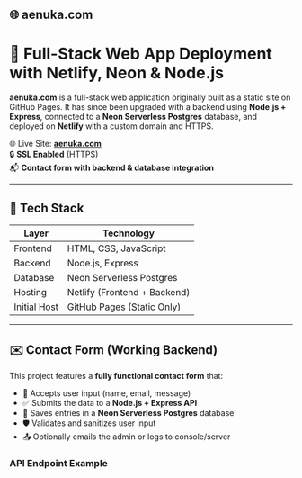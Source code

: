 ## 🌐 aenuka.com  
# 🚀 Full-Stack Web App Deployment with Netlify, Neon & Node.js

**aenuka.com** is a full-stack web application originally built as a static site on GitHub Pages. It has since been upgraded with a backend using **Node.js + Express**, connected to a **Neon Serverless Postgres** database, and deployed on **Netlify** with a custom domain and HTTPS.

🌐 Live Site: [**aenuka.com**](https://www.aenuka.com)  
🔒 **SSL Enabled** (HTTPS)  
📬 **Contact form with backend & database integration**

---

## 🧱 Tech Stack

| Layer        | Technology                    |
|--------------|-------------------------------|
| Frontend     | HTML, CSS, JavaScript         |
| Backend      | Node.js, Express              |
| Database     | Neon Serverless Postgres      |
| Hosting      | Netlify (Frontend + Backend)  |
| Initial Host | GitHub Pages (Static Only)    |

---

## ✉️ Contact Form (Working Backend)

This project features a **fully functional contact form** that:

- 📨 Accepts user input (name, email, message)
- ✅ Submits the data to a **Node.js + Express API**
- 💾 Saves entries in a **Neon Serverless Postgres** database
- 🛡️ Validates and sanitizes user input
- 📤 Optionally emails the admin or logs to console/server

### API Endpoint Example

